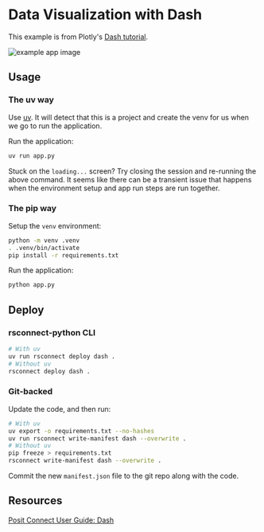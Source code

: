 # Data Visualization with Dash

This example is from Plotly's [Dash tutorial](https://dash.plot.ly/getting-started-part-2).

![example app image](app.png)

## Usage

### The uv way

Use [uv](https://github.com/astral-sh/uv). It will detect that this is a project and create the venv for us when we go to run the application. 

Run the application:

```bash
uv run app.py
```

Stuck on the `loading...` screen? Try closing the session and re-running the above command. It seems like there can be a transient issue that happens when the environment setup and app run steps are run together. 

### The pip way

Setup the `venv` environment:

```bash
python -m venv .venv
. .venv/bin/activate
pip install -r requirements.txt
```

Run the application:

```bash
python app.py
```

## Deploy

### rsconnect-python CLI

```bash
# With uv
uv run rsconnect deploy dash .
# Without uv
rsconnect deploy dash .
```

### Git-backed

Update the code, and then run:

```bash
# With uv
uv export -o requirements.txt --no-hashes
uv run rsconnect write-manifest dash --overwrite .
# Without uv
pip freeze > requirements.txt 
rsconnect write-manifest dash --overwrite .
```

Commit the new `manifest.json` file to the git repo along with the code.

## Resources

[Posit Connect User Guide: Dash](https://docs.posit.co/connect/user/dash/)
